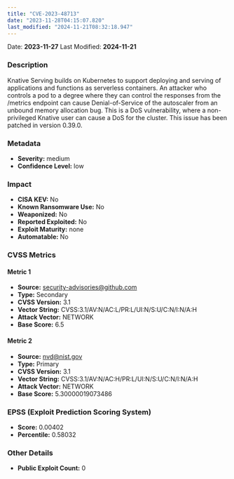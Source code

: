 ```yaml
---
title: "CVE-2023-48713"
date: "2023-11-28T04:15:07.820"
last_modified: "2024-11-21T08:32:18.947"
---
```


Date: **2023-11-27** Last Modified: **2024-11-21**

### Description  
Knative Serving builds on Kubernetes to support deploying and serving of applications and functions as serverless containers. An attacker who controls a pod to a degree where they can control the responses from the /metrics endpoint can cause Denial-of-Service of the autoscaler from an unbound memory allocation bug. This is a DoS vulnerability, where a non-privileged Knative user can cause a DoS for the cluster. This issue has been patched in version 0.39.0.

### Metadata  
- **Severity:** medium
- **Confidence Level:** low

### Impact  
- **CISA KEV:** No
- **Known Ransomware Use:** No
- **Weaponized:** No
- **Reported Exploited:** No
- **Exploit Maturity:** none
- **Automatable:** No

### CVSS Metrics  

#### Metric 1
- **Source:** security-advisories@github.com
- **Type:** Secondary
- **CVSS Version:** 3.1
- **Vector String:** CVSS:3.1/AV:N/AC:L/PR:L/UI:N/S:U/C:N/I:N/A:H
- **Attack Vector:** NETWORK
- **Base Score:** 6.5

#### Metric 2
- **Source:** nvd@nist.gov
- **Type:** Primary
- **CVSS Version:** 3.1
- **Vector String:** CVSS:3.1/AV:N/AC:H/PR:L/UI:N/S:U/C:N/I:N/A:H
- **Attack Vector:** NETWORK
- **Base Score:** 5.30000019073486


### EPSS (Exploit Prediction Scoring System)  
- **Score:** 0.00402
- **Percentile:** 0.58032

### Other Details  
- **Public Exploit Count:** 0

